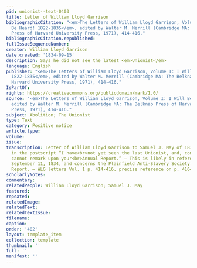 ```yaml
---
pid: unionist--text-0403
title: Letter of William Lloyd Garrison
bibliographicCitation: "<em>The Letters of William Lloyd Garrison, Volume I: I Will
  Be Heard! 1822-1835</em>, edited by Walter M. Merrill (Cambridge MA: The Belknap
  Press of Harvard University Press, 1971), 414-416."
bibliographicCitation.republished: 
fullIssueSequenceNumber: 
creator: William Lloyd Garrison
date.created: '1834-09-15'
description: Says he did not see the latest <em>Unionist</em>
language: English
publisher: "<em>The Letters of William Lloyd Garrison, Volume I: I Will Be Heard!
  1822-1835</em>, edited by Walter M. Merrill (Cambridge MA: The Belknap Press of
  Harvard University Press, 1971), 414-416."
IsPartOf: 
rights: https://creativecommons.org/publicdomain/mark/1.0/
source: "<em>The Letters of William Lloyd Garrison, Volume I: I Will Be Heard! 1822-1835</em>,
  edited by Walter M. Merrill (Cambridge MA: The Belknap Press of Harvard University
  Press, 1971), 414-416."
subject: Abolition; The Unionist
type: Text
category: Positive notice
article.type: 
volume: 
issue: 
transcription: Letter of William Lloyd Garrison to Samuel J. May of 1834-09-15 includes
  in the postscript “I have<br>not yet seen the last Unionist, and, consequently,
  cannot remark upon your<br>Annual Report.” – This is likely in reference to a<br><em>Unionist</em>of
  September 11, 1834, and concerns the Plainfield Anti-Slavery Society’s<br>Annual
  Report. – WLG letters Vol. 1 p. 414-416, precise reference on p. 416<br>
scholarlyNotes: 
commentary: 
relatedPeople: William Lloyd Garrison; Samuel J. May
featured: 
repeated: 
relatedImage: 
relatedText: 
relatedTextIssue: 
filename: 
caption: 
order: '402'
layout: template_item
collection: template
thumbnail: ''
full: ''
manifest: ''
---
```

